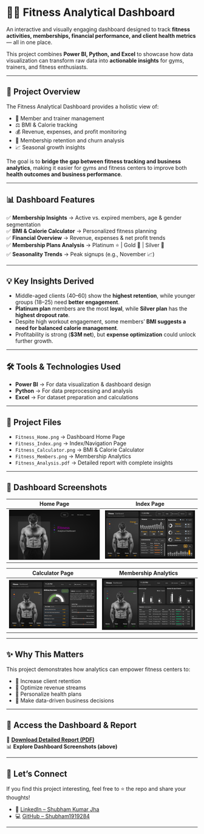 # 🏋️‍♂️ Fitness Analytical Dashboard  

An interactive and visually engaging dashboard designed to track **fitness activities, memberships, financial performance, and client health metrics** — all in one place.  

This project combines **Power BI, Python, and Excel** to showcase how data visualization can transform raw data into **actionable insights** for gyms, trainers, and fitness enthusiasts.  

---

## 🚀 Project Overview  
The Fitness Analytical Dashboard provides a holistic view of:  
- 👥 Member and trainer management  
- ⚖️ BMI & Calorie tracking  
- 💰 Revenue, expenses, and profit monitoring  
- 🔄 Membership retention and churn analysis  
- 📈 Seasonal growth insights  

The goal is to **bridge the gap between fitness tracking and business analytics**, making it easier for gyms and fitness centers to improve both **health outcomes and business performance**.  

---

## 📊 Dashboard Features  

✅ **Membership Insights** → Active vs. expired members, age & gender segmentation  
✅ **BMI & Calorie Calculator** → Personalized fitness planning  
✅ **Financial Overview** → Revenue, expenses & net profit trends  
✅ **Membership Plans Analysis** → Platinum ⭐ | Gold 🥇 | Silver 🥈  
✅ **Seasonality Trends** → Peak signups (e.g., November 📈)  

---

## 💡 Key Insights Derived  

- Middle-aged clients (40–60) show the **highest retention**, while younger groups (18–25) need **better engagement**.  
- **Platinum plan** members are the most **loyal**, while **Silver plan** has the **highest dropout rate**.  
- Despite high workout engagement, some members’ **BMI suggests a need for balanced calorie management**.  
- Profitability is strong (**$3M net**), but **expense optimization** could unlock further growth.  

---

## 🛠️ Tools & Technologies Used  

- **Power BI** → For data visualization & dashboard design  
- **Python** → For data preprocessing and analysis  
- **Excel** → For dataset preparation and calculations  

---

## 📂 Project Files  

- `Fitness_Home.png` → Dashboard Home Page  
- `Fitness_Index.png` → Index/Navigation Page  
- `Fitness_Calculator.png` → BMI & Calorie Calculator  
- `Fitness_Members.png` → Membership Analytics  
- `Fitness_Analysis.pdf` → Detailed report with complete insights  

---

## 📸 Dashboard Screenshots  

| Home Page | Index Page |  
|-----------|------------|  
| ![Home](Fitness_Home.png) | ![Index](Fitness_Index.png) |  

| Calculator Page | Membership Analytics |  
|-----------------|----------------------|  
| ![Calculator](Fitness_Calculator.png) | ![Members](Fitness_Members.png) |  

---

## ✨ Why This Matters  

This project demonstrates how analytics can empower fitness centers to:  
- 📌 Increase client retention  
- 📌 Optimize revenue streams  
- 📌 Personalize health plans  
- 📌 Make data-driven business decisions  

---

## 🔗 Access the Dashboard & Report  

📂 **[Download Detailed Report (PDF)](https://github.com/Shubham1919284/-Fitness_Analytical_Dashboard/blob/e73f6707aea47e2160cd4cfc86c3a9dc6ba72b93/%F0%9F%93%8A%20Fitness%20Dashboard.pdf)**  
📊 **Explore Dashboard Screenshots (above)**  

---

## 🙌 Let’s Connect  

If you find this project interesting, feel free to ⭐ the repo and share your thoughts!  

- 🔗 [LinkedIn – Shubham Kumar Jha](https://www.linkedin.com/in/shubham-kumar-jha-1a2b3c)  
- 💻 [GitHub – Shubham1919284](https://github.com/Shubham1919284)  

---

